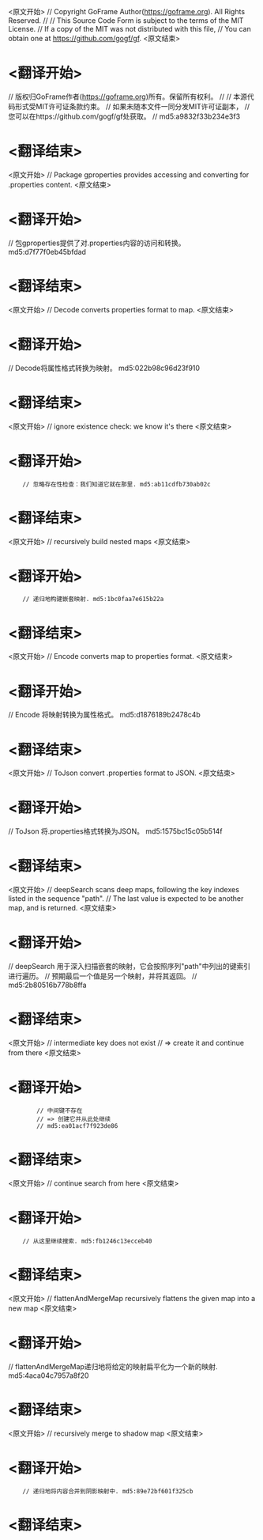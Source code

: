 
<原文开始>
// Copyright GoFrame Author(https://goframe.org). All Rights Reserved.
//
// This Source Code Form is subject to the terms of the MIT License.
// If a copy of the MIT was not distributed with this file,
// You can obtain one at https://github.com/gogf/gf.
<原文结束>

# <翻译开始>
// 版权归GoFrame作者(https://goframe.org)所有。保留所有权利。
//
// 本源代码形式受MIT许可证条款约束。
// 如果未随本文件一同分发MIT许可证副本，
// 您可以在https://github.com/gogf/gf处获取。
// md5:a9832f33b234e3f3
# <翻译结束>


<原文开始>
// Package gproperties provides accessing and converting for .properties content.
<原文结束>

# <翻译开始>
// 包gproperties提供了对.properties内容的访问和转换。 md5:d7f77f0eb45bfdad
# <翻译结束>


<原文开始>
// Decode converts properties format to map.
<原文结束>

# <翻译开始>
// Decode将属性格式转换为映射。 md5:022b98c96d23f910
# <翻译结束>


<原文开始>
// ignore existence check: we know it's there
<原文结束>

# <翻译开始>
		// 忽略存在性检查：我们知道它就在那里. md5:ab11cdfb730ab02c
# <翻译结束>


<原文开始>
// recursively build nested maps
<原文结束>

# <翻译开始>
		// 递归地构建嵌套映射. md5:1bc0faa7e615b22a
# <翻译结束>


<原文开始>
// Encode converts map to properties format.
<原文结束>

# <翻译开始>
// Encode 将映射转换为属性格式。 md5:d1876189b2478c4b
# <翻译结束>


<原文开始>
// ToJson convert .properties format to JSON.
<原文结束>

# <翻译开始>
// ToJson 将.properties格式转换为JSON。 md5:1575bc15c05b514f
# <翻译结束>


<原文开始>
// deepSearch scans deep maps, following the key indexes listed in the sequence "path".
// The last value is expected to be another map, and is returned.
<原文结束>

# <翻译开始>
// deepSearch 用于深入扫描嵌套的映射，它会按照序列"path"中列出的键索引进行遍历。
// 预期最后一个值是另一个映射，并将其返回。
// md5:2b80516b778b8ffa
# <翻译结束>


<原文开始>
			// intermediate key does not exist
			// => create it and continue from there
<原文结束>

# <翻译开始>
			// 中间键不存在
			// => 创建它并从此处继续
			// md5:ea01acf7f923de86
# <翻译结束>


<原文开始>
// continue search from here
<原文结束>

# <翻译开始>
		// 从这里继续搜索. md5:fb1246c13ecceb40
# <翻译结束>


<原文开始>
// flattenAndMergeMap recursively flattens the given map into a new map
<原文结束>

# <翻译开始>
// flattenAndMergeMap递归地将给定的映射扁平化为一个新的映射. md5:4aca04c7957a8f20
# <翻译结束>


<原文开始>
// recursively merge to shadow map
<原文结束>

# <翻译开始>
		// 递归地将内容合并到阴影映射中. md5:89e72bf601f325cb
# <翻译结束>


